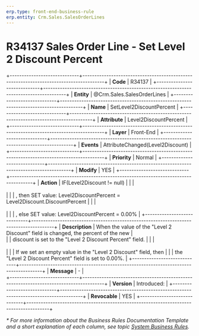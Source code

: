 ```yaml
---
erp.type: front-end-business-rule
erp.entity: Crm.Sales.SalesOrderLines
---
```


# R34137 Sales Order Line - Set Level 2 Discount Percent
+-----------------------------+---------------------------------------------------------------------------------------+
| **Code**                    | R34137                                                                                |
+-----------------------------+---------------------------------------------------------------------------------------+
| **Entity**                  | @Crm.Sales.SalesOrderLines                                                            |
+-----------------------------+---------------------------------------------------------------------------------------+
| **Name**                    | SetLevel2DiscountPercent                                                              |
+-----------------------------+---------------------------------------------------------------------------------------+
| **Attribute**               | Level2DiscountPercent                                                                 |
+-----------------------------+---------------------------------------------------------------------------------------+
| **Layer**                   | Front-End                                                                             |
+-----------------------------+---------------------------------------------------------------------------------------+
| **Events**                  | AttributeChanged(Level2Discount)                                                      |
+-----------------------------+---------------------------------------------------------------------------------------+
| **Priority**                | Normal                                                                                |
+-----------------------------+---------------------------------------------------------------------------------------+
| **Modify**                  | YES                                                                                   |
+-----------------------------+---------------------------------------------------------------------------------------+
| **Action**                  | IF(Level2Discount != null)                                                            |
|                             | <br><br>                                                                              |
|                             | , then SET value: Level2DiscountPercent = Level2Discount.DiscountPercent              | 
|                             | <br><br>                                                                              | 
|                             | , else SET value: Level2DiscountPercent = 0.00%                                       | 
+-----------------------------+---------------------------------------------------------------------------------------+
| **Description**             | When the value of the "Level 2 Discount" field is changed, the percent of the new     |     
|                             | discount is set to the "Level 2 Discount Percent" field.                              |
|                             | <br><br>                                                                              |
|                             | If we set an empty value in the "Level 2 Discount" field, then                        |
|                             | the "Level 2 Discount Percent" field is set to 0.00%.                                 |
+-----------------------------+---------------------------------------------------------------------------------------+
| **Message**                 | \-                                                                                    |                         
+-----------------------------+---------------------------------------------------------------------------------------+
| **Version**                 | Introduced:                                                                           |
+-----------------------------+---------------------------------------------------------------------------------------+
| **Revocable**               | YES                                                                                   |
+-----------------------------+---------------------------------------------------------------------------------------+

*\* For more information about the Business Rules Documentation Template and a short explanation of each column, see
topic [System Business Rules](../templates/template-description-system-business-rules.md).*
